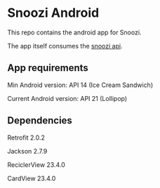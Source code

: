 # Snoozi Android

This repo contains the android app for Snoozi.

The app itself consumes the [snoozi api](https://gitlab.com/AlfredoBejarano/snoozi-api).

## App requirements

Min Android version: API 14 (Ice Cream Sandwich)

Current Android version: API 21 (Lollipop)

## Dependencies
Retrofit 2.0.2

Jackson 2.7.9

ReciclerView 23.4.0

CardView 23.4.0
